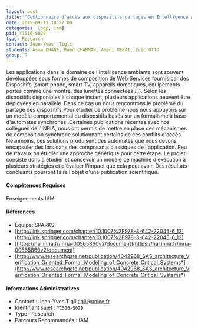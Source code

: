 ```yaml
---
layout: post
title: "Gestionnaire d'accès aux dispositifs partagés en Intelligence Ambiante :  Du modèle au composant"
date: 2015-09-11 18:27:00
categories: [oqp, iam]
pid: Y1516-S029
type: Research
contact: Jean-Yves  Tigli
students: Asma DHANE, Raed CHAMMAN, Ameni MERAI, Eric OTTO
group: 7
---
```

       
Les applications dans le domaine de l'intelligence ambiante sont souvent développées sous formes de composition de Web Services fournis par des Dispositifs (smart phone, smart TV, appareils domotiques, équipements portés comme une montre, des lunettes connectées ...).
Selon les dispositifs disponibles à chaque instant, plusieurs applications peuvent être déployées en parallèle. Dans ce cas un nous rencontrons le problème du partage des dispositifs.Pour étudier ce problème nous nous appuyons sur un modèle comportemental du dispositifs basés sur un formalisme à base d'automates synchrones. Certaines publications récentes avec nos collègues de l'INRIA, nous ont permis de mettre en place des mécanismes de composition synchrone solutionnant certains de ces conflits d'accès. Néanmoins, ces solutions produisent des automates que nous devons encapsuler dès lors dans des composants classiques de l'application.
Peu de travaux on étudier une approche générique pour cette étape. Le projet consiste donc à étudier et concevoir un modèle de machine d'exécution à plusieurs stratégies et d'évaluer l'impact que cela peut avoir. Des résultats concluants pourront faire l'objet d'une publication scientifique. 

#### Compétences Requises
Enseignements IAM


#### Références

  * Équipe: SPARKS
  * [http://link.springer.com/chapter/10.1007%2F978-3-642-22045-6_12](http://link.springer.com/chapter/10.1007%2F978-3-642-22045-6_12)
  * [https://hal.inria.fr/inria-00565860v2/document](https://hal.inria.fr/inria-00565860v2/document)
  * [http://www.researchgate.net/publication/4042968_SAS_architecture_Verification_Oriented_Formal_Modeling_of_Concrete_Critical_Systems*](http://www.researchgate.net/publication/4042968_SAS_architecture_Verification_Oriented_Formal_Modeling_of_Concrete_Critical_Systems*)

#### Informations Administratives
  * Contact : Jean-Yves  Tigli <tigli@unice.fr>
  * Identifiant sujet : `Y1516-S029`
  * Type : Research
  * Parcours Recommandés : IAM
     